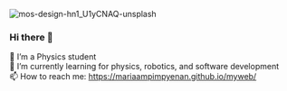 ![mos-design-hn1_U1yCNAQ-unsplash](https://github.com/mariaampimpyenan/mariaampimpyenan/assets/89296366/2f282b3b-64e5-41bd-8574-76a58a7acdc4)

### Hi there 👋
🔭 I’m a Physics student
<br>
🌱 I’m currently learning for physics, robotics, and software development
<br>
📫 How to reach me: https://mariaampimpyenan.github.io/myweb/

<!--
**mariaampimpyenan/mariaampimpyenan** is a ✨ _special_ ✨ repository because its `README.md` (this file) appears on your GitHub profile.

Here are some ideas to get you started:

- 🔭 I’m a Physics student
- 🌱 I’m currently learning for physics, robotics, and software development
- 👯 I’m looking to collaborate on ...
- 🤔 I’m looking for help with ...
- 💬 Ask me about ...
- 📫 How to reach me: https://mariaampimpyenan.github.io/myweb/
- 😄 Pronouns: ...
- ⚡ Fun fact: ...
-->
